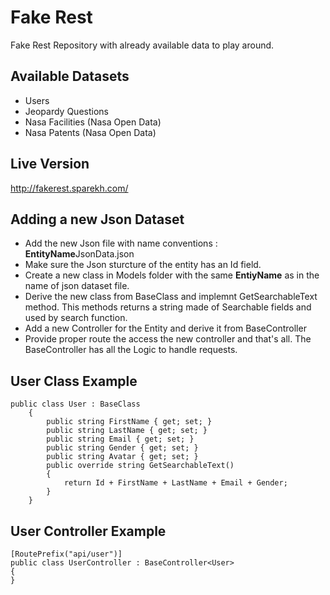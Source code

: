 # Fake Rest
Fake Rest Repository with already available data to play around.

## Available Datasets
* Users
* Jeopardy Questions
* Nasa Facilities (Nasa Open Data)
* Nasa Patents (Nasa Open Data)

## Live Version
http://fakerest.sparekh.com/


## Adding a new Json Dataset
* Add the new Json file with name conventions : **EntityName**JsonData.json
* Make sure the Json sturcture of the entity has an Id field.
* Create a new class in Models folder with the same **EntiyName** as in the name of json dataset file.
* Derive the new class from BaseClass and implemnt GetSearchableText method. This methods returns a string made of Searchable fields and used by search function.
* Add a new Controller for the Entity and derive it from BaseController<EntityName>
* Provide proper route the access the new controller and that's all. The BaseController has all the Logic to handle requests.

## User Class Example

```
public class User : BaseClass
    {
        public string FirstName { get; set; }
        public string LastName { get; set; }
        public string Email { get; set; }
        public string Gender { get; set; }
        public string Avatar { get; set; }
        public override string GetSearchableText()
        {
            return Id + FirstName + LastName + Email + Gender;
        }
    }
```

## User Controller Example
```
[RoutePrefix("api/user")]
public class UserController : BaseController<User>
{
}
```
